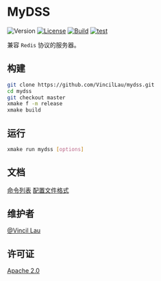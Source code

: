 # MyDSS

![Version](https://img.shields.io/github/v/release/vincillau/mydss)
[![License](https://img.shields.io/github/license/vincillau/mydss)](LICENSE)
[![Build](https://github.com/VincilLau/mydss/actions/workflows/build.yml/badge.svg?branch=dev)](https://github.com/VincilLau/mydss/actions/workflows/build.yml)
[![test](https://github.com/VincilLau/mydss/actions/workflows/test.yml/badge.svg?branch=dev)](https://github.com/VincilLau/mydss/actions/workflows/test.yml)

兼容 `Redis` 协议的服务器。

## 构建

```bash
git clone https://github.com/VincilLau/mydss.git
cd mydss
git checkout master
xmake f -m release
xmake build
```

## 运行

```bash
xmake run mydss [options]
```

## 文档

[命令列表](docs/commands.md)
[配置文件格式](docs/config.md)

## 维护者

[@Vincil Lau](https://github.com/VincilLau)

## 许可证

[Apache 2.0](LICENSE)

